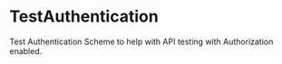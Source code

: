 # TestAuthentication
Test Authentication Scheme to help with API testing with Authorization enabled.
